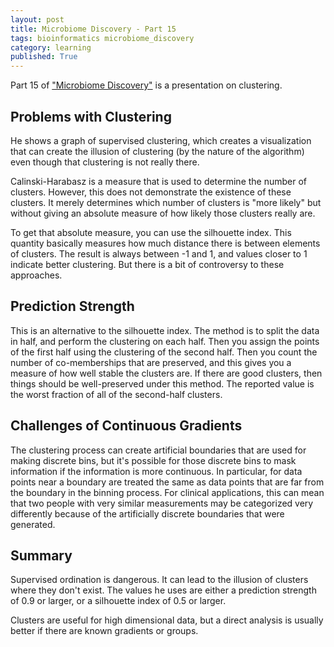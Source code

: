 ```yaml
---
layout: post
title: Microbiome Discovery - Part 15
tags: bioinformatics microbiome_discovery
category: learning
published: True
---
```


Part 15 of ["Microbiome Discovery"](https://www.youtube.com/playlist?list=PLOPiWVjg6aTzsA53N19YqJQeZpSCH9QPc) is a presentation on clustering.

## Problems with Clustering

He shows a graph of supervised clustering, which creates a visualization that can create the illusion of clustering (by the nature of the algorithm) even though that clustering is not really there.

Calinski-Harabasz is a measure that is used to determine the number of clusters. However, this does not demonstrate the existence of these clusters. It merely determines which number of clusters is "more likely" but without giving an absolute measure of how likely those clusters really are.

To get that absolute measure, you can use the silhouette index. This quantity basically measures how much distance there is between elements of clusters. The result is always between -1 and 1, and values closer to 1 indicate better clustering. But there is a bit of controversy to these approaches.

## Prediction Strength

This is an alternative to the silhouette index. The method is to split the data in half, and perform the clustering on each half. Then you assign the points of the first half using the clustering of the second half. Then you count the number of co-memberships that are preserved, and this gives you a measure of how well stable the clusters are. If there are good clusters, then things should be well-preserved under this method. The reported value is the worst fraction of all of the second-half clusters.

## Challenges of Continuous Gradients

The clustering process can create artificial boundaries that are used for making discrete bins, but it's possible for those discrete bins to mask information if the information is more continuous. In particular, for data points near a boundary are treated the same as data points that are far from the boundary in the binning process. For clinical applications, this can mean that two people with very similar measurements may be categorized very differently because of the artificially discrete boundaries that were generated.

## Summary

Supervised ordination is dangerous. It can lead to the illusion of clusters where they don't exist. The values he uses are either a prediction strength of 0.9 or larger, or a silhouette index of 0.5 or larger.

Clusters are useful for high dimensional data, but a direct analysis is usually better if there are known gradients or groups.
